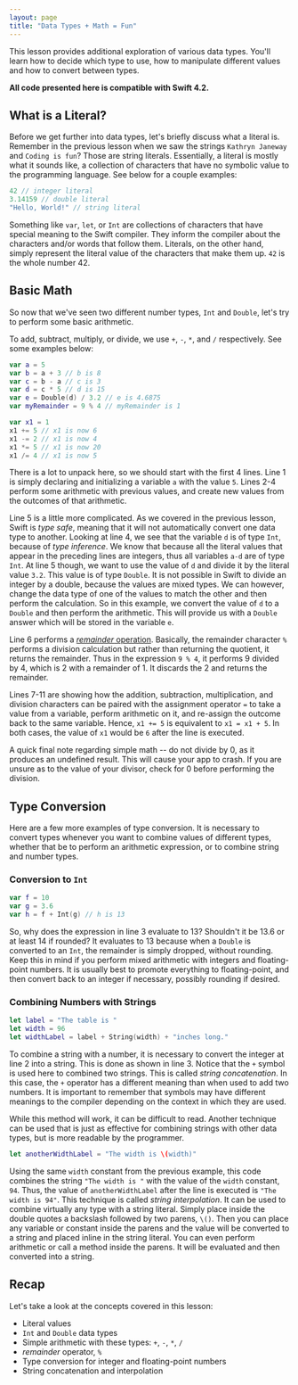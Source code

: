 ```yaml
---
layout: page
title: "Data Types + Math = Fun"
---
```


This lesson provides additional exploration of various data types. You'll learn how to decide which type to use, how to manipulate different values and how to convert between types.

__All code presented here is compatible with Swift 4.2.__

## What is a Literal?

Before we get further into data types, let's briefly discuss what a literal is. Remember in the previous lesson when we saw the strings `Kathryn Janeway` and `Coding is fun`? Those are string literals. Essentially, a literal is mostly what it sounds like, a collection of characters that have no symbolic value to the programming language. See below for a couple examples:

```swift
42 // integer literal
3.14159 // double literal
"Hello, World!" // string literal
```
Something like `var`, `let`, or `Int` are collections of characters that have special meaning to the Swift compiler. They inform the compiler about the characters and/or words that follow them. Literals, on the other hand, simply represent the literal value of the characters that make them up. `42` is the whole number 42.

## Basic Math

So now that we've seen two different number types, `Int` and `Double`, let's try to perform some basic arithmetic.

To add, subtract, multiply, or divide, we use `+`, `-`, `*`, and `/` respectively. See some examples below:

```swift
var a = 5
var b = a + 3 // b is 8
var c = b - a // c is 3
var d = c * 5 // d is 15
var e = Double(d) / 3.2 // e is 4.6875
var myRemainder = 9 % 4 // myRemainder is 1

var x1 = 1
x1 += 5 // x1 is now 6
x1 -= 2 // x1 is now 4
x1 *= 5 // x1 is now 20
x1 /= 4 // x1 is now 5
```

There is a lot to unpack here, so we should start with the first 4 lines. Line 1 is simply declaring and initializing a variable `a` with the value `5`. Lines 2-4 perform some arithmetic with previous values, and create new values from the outcomes of that arithmetic.

Line 5 is a little more complicated. As we covered in the previous lesson, Swift is *type safe*, meaning that it will not automatically convert one data type to another. Looking at line 4, we see that the variable `d` is of type `Int`, because of *type inference*. We know that because all the literal values that appear in the preceding lines are integers, thus all variables `a-d` are of type `Int`. At line 5 though, we want to use the value of `d` and divide it by the literal value `3.2`. This value is of type `Double`. It is not possible in Swift to divide an integer by a double, because the values are mixed types. We can however, change the data type of one of the values to match the other and then perform the calculation. So in this example, we convert the value of `d` to a `Double` and then perform the arithmetic. This will provide us with a `Double` answer which will be stored in the variable `e`.



Line 6 performs a [*remainder* operation](https://en.wikipedia.org/wiki/Modulo_operation). Basically, the remainder character `%` performs a division calculation but rather than returning the quotient, it returns the remainder. Thus in the expression `9 % 4`, it performs 9 divided by 4, which is 2 with a remainder of 1. It discards the 2 and returns the remainder.

Lines 7-11 are showing how the addition, subtraction, multiplication, and division characters can be paired with the assignment operator `=` to take a value from a variable, perform arithmetic on it, and re-assign the outcome back to the same variable. Hence, `x1 += 5` is equivalent to `x1 = x1 + 5`. In both cases, the value of `x1` would be `6` after the line is executed.

A quick final note regarding simple math -- do not divide by 0, as it produces an undefined result. This will cause your app to crash. If you are unsure as to the value of your divisor, check for 0 before performing the division.

## Type Conversion

Here are a few more examples of type conversion. It is necessary to convert types whenever you want to combine values of different types, whether that be to perform an arithmetic expression, or to combine string and number types.

### Conversion to `Int`

```swift
var f = 10
var g = 3.6
var h = f + Int(g) // h is 13
```

So, why does the expression in line 3 evaluate to 13? Shouldn't it be 13.6 or at least 14 if rounded? It evaluates to 13 because when a `Double` is converted to an `Int`, the remainder is simply dropped, without rounding. Keep this in mind if you perform mixed arithmetic with integers and floating-point numbers. It is usually best to promote everything to floating-point, and then convert back to an integer if necessary, possibly rounding if desired.

### Combining Numbers with Strings

```swift
let label = "The table is "
let width = 96
let widthLabel = label + String(width) + "inches long."
```

To combine a string with a number, it is necessary to convert the integer at line 2 into a string. This is done as shown in line 3. Notice that the `+` symbol is used here to combined two strings. This is called *string concatenation*. In this case, the `+` operator has a different meaning than when used to add two numbers. It is important to remember that symbols may have different meanings to the compiler depending on the context in which they are used.

While this method will work, it can be difficult to read. Another technique can be used that is just as effective for combining strings with other data types, but is more readable by the programmer.

```swift
let anotherWidthLabel = "The width is \(width)"
```

Using the same `width` constant from the previous example, this code combines the string `"The width is "` with the value of the `width` constant, `94`. Thus, the value of `anotherWidthLabel` after the line is executed is `"The width is 94"`. This technique is called *string interpolation*. It can be used to combine virtually any type with a string literal. Simply place inside the double quotes a backslash followed by two parens, `\()`. Then you can place any variable or constant inside the parens and the value will be converted to a string and placed inline in the string literal. You can even perform arithmetic or call a method inside the parens. It will be evaluated and then converted into a string.

## Recap
Let's take a look at the concepts covered in this lesson:

* Literal values
* `Int` and `Double` data types
* Simple arithmetic with these types: `+`, `-`, `*`, `/`
* *remainder* operator, `%`
* Type conversion for integer and floating-point numbers
* String concatenation and interpolation